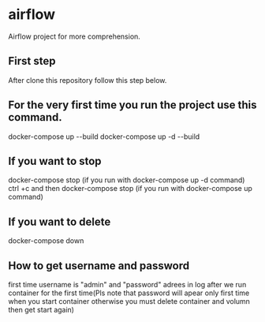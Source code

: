 # airflow
Airflow project for more comprehension.

## First step
After clone this repository follow this step below.

## For the very first time you run the project use this command.
docker-compose up --build
docker-compose up -d --build

## If you want to stop 
docker-compose stop (if you run with docker-compose up -d command)
ctrl +c and then docker-compose stop (if you run with docker-compose up command)

## If you want to delete 
docker-compose down

## How to get username and password 
first time username is "admin" and "password" adrees in log after we run container for the first time(Pls note that password will apear only first time when you start container otherwise you must delete container and volumn then get start again)